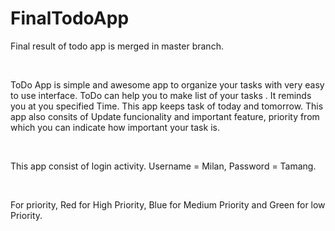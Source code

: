 # FinalTodoApp



<p>Final result of todo app is merged in master branch.</p>
</br>
<p>ToDo App is simple and awesome app to organize your tasks with very easy to use interface. ToDo can help you to make list of your tasks . It reminds you at you specified Time. This app keeps task of today and tomorrow. This app also consits of Update funcionality and important feature, priority from which you can indicate how important your task is.</p>
</br>
<p>This app consist of login activity. Username = Milan, Password = Tamang.</p>
</br>
<p>For priority, Red for High Priority, Blue for Medium Priority and Green for low Priority.</p>

